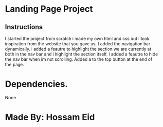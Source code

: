 # Landing Page Project

## Instructions

I started the project from scratch i made my own html and css but i took inspiration from the website that you gave us.
I added the navigation bar dynamically.
i added a feautre to highlight the section we are currently at both in the nav bar and i highlight the section itself.
I added a feautre to hide the nav bar when im not scrolling.
Added a to the top button at the end of the page.

# Dependencies.

None

# Made By: Hossam Eid
